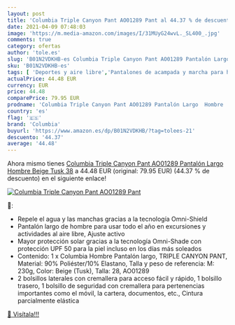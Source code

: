 ```yaml
---
layout: post
title: 'Columbia Triple Canyon Pant AO01289 Pant al 44.37 % de descuento'
date: 2021-04-09 07:48:03
image: 'https://m.media-amazon.com/images/I/31MUyG24wvL._SL400_.jpg'
comments: true
category: ofertas
author: 'tole.es'
slug: 'B01N2VDKHB-es Columbia Triple Canyon Pant AO01289 Pantalón Largo Hombre...'
sku: 'B01N2VDKHB-es'
tags: [ 'Deportes y aire libre','Pantalones de acampada y marcha para hombre','Ropa de acampada','Ropa de acampada para hombre','Ropa y equipamiento para ocio al aire libre','columbia','pantalón', ]
actualPrice: 44.48 EUR
currency: EUR
price: 44.48
comparePrice: 79.95 EUR
prodname: 'Columbia Triple Canyon Pant AO01289 Pantalón Largo  Hombre  Beige  Tusk   38'
country: 'es'
flag: '🇪🇸'
brand: 'Columbia'
buyurl: 'https://www.amazon.es/dp/B01N2VDKHB/?tag=tolees-21'
descuento: '44.37'
average: '44.48'
---
```


Ahora mismo tienes [Columbia Triple Canyon Pant AO01289 Pantalón Largo  Hombre  Beige  Tusk   38](https://www.amazon.es/dp/B01N2VDKHB/?tag=tolees-21) a 44.48 EUR (original: 79.95 EUR) (44.37 %  de descuento) en el siguiente enlace!

[![Columbia Triple Canyon Pant AO01289 Pant](https://m.media-amazon.com/images/I/31MUyG24wvL._SL400_.jpg)](https://www.amazon.es/dp/B01N2VDKHB/?tag=tolees-21)

🔎:

- Repele el agua y las manchas gracias a la tecnología Omni-Shield
- Pantalón largo de hombre para usar todo el año en excursiones y actividades al aire libre, Ajuste activo
- Mayor protección solar gracias a la tecnología Omni-Shade con protección UPF 50 para la piel incluso en los días más soleados
- Contenido: 1 x Columbia Hombre Pantalón largo, TRIPLE CANYON PANT, Material: 90% Poliéster/10% Elastano, Talla y peso de referencia: M: 230g, Color: Beige (Tusk), Talla: 28, AO01289
- 2 bolsillos laterales con cremallera para acceso fácil y rápido, 1 bolsillo trasero, 1 bolsillo de seguridad con cremallera para pertenencias importantes como el móvil, la cartera, documentos, etc., Cintura parcialmente elástica

[🛒 Visítala!!!](https://www.amazon.es/dp/B01N2VDKHB/?tag=tolees-21)
